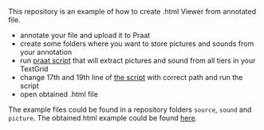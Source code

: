 ﻿This repository is an example of how to create .html Viewer from annotated file.

* annotate your file and upload it to Praat
* create some folders where you want to store pictures and sounds from your annotation
* run [praat script](https://raw.githubusercontent.com/agricolamz/from_sound_to_html_viewer/master/extract_sound_and_picture.praat) that will extract pictures and sound from all tiers in your TextGrid
* change 17th and 19th line of [the script](https://raw.githubusercontent.com/agricolamz/from_sound_to_html_viewer/master/create_html.Rmd) with correct path and run the script
* open obtained .html file

The example files could be found in a repository folders `source`,  `sound` and `picture`. The obtained html example could be found [here](https://agricolamz.github.io/from_sound_to_html_viewer/create_html.html).

